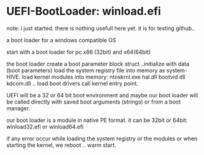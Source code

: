 # UEFI-BootLoader: winload.efi

note: i just started. there is nothing usefull here yet. it is for testing github..


a boot loader for a windows compatible OS

start with a boot loader for pc x86 (32bit) and x64(64bit)

the boot loader create a boot parameter block struct ..initialize with data (boot parameters)
load the system registry file into memory as system-HIVE.
load kernel modules into memory: ntoskrnl.exe hal.dll bootvid.dll kdcom.dll ..
load boot drivers
call kernel entry point.

UEFI will be a 32 or 64 bit boot environment and maybe  our boot loader will be called directly with saved boot arguments (strings) or
from a boot manager.

our boot loader is a module in native PE format. it can be 32bit or 64bit: winload32.efi or winload64.efi

if any error occur while loading the system registry or the modules or when starting the kernel, we reboot .. warm start.
